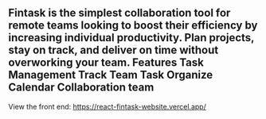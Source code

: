 ## Fintask is the simplest collaboration tool for remote teams looking to boost their efficiency by increasing individual productivity. Plan projects, stay on track, and deliver on time without overworking your team. Features Task Management Track Team Task Organize Calendar Collaboration team

View the front end: https://react-fintask-website.vercel.app/

